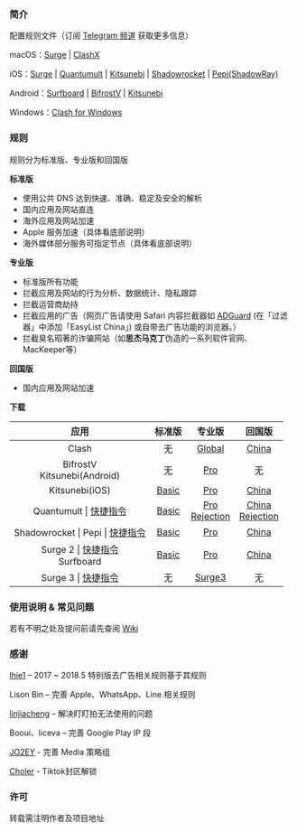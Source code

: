 ### 简介

配置规则文件（订阅 [Telegram 频道](https://t.me/DivineEngine_Profiles) 获取更多信息）

macOS：[Surge](https://nssurge.com/) | [ClashX](https://github.com/yichengchen/clashX)

iOS：[Surge](https://itunes.apple.com/app/apple-store/id1329879957?mt=8) | [Quantumult](https://itunes.apple.com/app/apple-store/id1252015438?mt=8) | [Kitsunebi](https://itunes.apple.com/app/apple-store/id1446584073?mt=8) | [Shadowrocket](https://itunes.apple.com/app/apple-store/id932747118?mt=8) | [Pepi(ShadowRay)](https://itunes.apple.com/app/apple-store/id1283082051?mt=8) 

Android：[Surfboard](https://rink.hockeyapp.net/recruit/2113783c503645abb0a5ec6317e1a169) | [BifrostV](https://play.google.com/store/apps/details?id=com.github.dawndiy.bifrostv) | [Kitsunebi](https://play.google.com/store/apps/details?id=fun.kitsunebi.kitsunebi4android)

Windows：[Clash for Windows](https://github.com/Fndroid/clash_for_windows_pkg)

### 规则

规则分为标准版、专业版和回国版

**标准版**

- 使用公共 DNS 达到快速、准确、稳定及安全的解析
- 国内应用及网站直连
- 海外应用及网站加速
- Apple 服务加速（具体看底部说明）
- 海外媒体部分服务可指定节点（具体看底部说明）

**专业版**

- 标准版所有功能
- 拦截应用及网站的行为分析、数据统计、隐私跟踪
- 拦截运营商劫持
- 拦截应用的广告（网页广告请使用 Safari 内容拦截器如 [ADGuard](https://itunes.apple.com/app/apple-store/id1047223162?mt=8) (在「过滤器」中添加「EasyList China」) 或自带去广告功能的浏览器。）
- 拦截臭名昭著的诈骗网站（如**思杰马克丁**伪造的一系列软件官网、MacKeeper等）

**回国版**

- 国内应用及网站加速

**下载**

|                             应用                             |                            标准版                            |                            专业版                            |                            回国版                            |
| :----------------------------------------------------------: | :----------------------------------------------------------: | :----------------------------------------------------------: | :----------------------------------------------------------: |
|                            Clash                             |                              无                              | [Global](https://raw.githubusercontent.com/ConnersHua/Profiles/master/Clash/Global.yml) | [China](https://raw.githubusercontent.com/ConnersHua/Profiles/master/Clash/China.yml) |
|               BifrostV<br />Kitsunebi(Android)               |                              无                              | [Pro](https://raw.githubusercontent.com/ConnersHua/Profiles/master/ProjectV/Pro.json) |                              无                              |
|                        Kitsunebi(iOS)                        | [Basic](https://raw.githubusercontent.com/ConnersHua/Profiles/master/Kitsunebi/Basic.conf) | [Pro](https://raw.githubusercontent.com/ConnersHua/Profiles/master/Kitsunebi/Pro.conf) | [China](https://raw.githubusercontent.com/ConnersHua/Profiles/master/Kitsunebi/China.conf) |
| Quantumult \| [快捷指令](https://www.icloud.com/shortcuts/44f0cffd3ddf422ea28fb94380cec417) | [Basic](https://raw.githubusercontent.com/ConnersHua/Profiles/master/Quantumult/Basic.conf) | [Pro](https://raw.githubusercontent.com/ConnersHua/Profiles/master/Quantumult/Pro.conf)<br />[Rejection](https://raw.githubusercontent.com/ConnersHua/Profiles/master/Quantumult/Rejection.conf) | [ China](https://raw.githubusercontent.com/ConnersHua/Profiles/master/Quantumult/China.conf)<br />[Rejection](https://raw.githubusercontent.com/ConnersHua/Profiles/master/Quantumult/Rejection.conf) |
| Shadowrocket \| Pepi \| [快捷指令](https://www.icloud.com/shortcuts/b50d84fb063e469891f8600ab089a684) | [Basic](https://raw.githubusercontent.com/ConnersHua/Profiles/master/Shadow/Basic.conf) | [Pro](https://raw.githubusercontent.com/ConnersHua/Profiles/master/Shadow/Pro.conf) | [China](https://raw.githubusercontent.com/ConnersHua/Profiles/master/Shadow/China.conf) |
| Surge 2 \| [快捷指令](https://www.icloud.com/shortcuts/ef983d4a23544191890d52c708f42718)<br />Surfboard | [Basic](https://raw.githubusercontent.com/ConnersHua/Profiles/master/Surge/Basic.conf) | [Pro](https://raw.githubusercontent.com/ConnersHua/Profiles/master/Surge/Pro.conf) | [China](https://raw.githubusercontent.com/ConnersHua/Profiles/master/Surge/China.conf) |
| Surge 3 \| [快捷指令](https://www.icloud.com/shortcuts/529792025f5b48c0a4b5216326080d0d) |                              无                              | [Surge3](https://raw.githubusercontent.com/ConnersHua/Profiles/master/Surge/Surge3.conf) |                              无                              |

### 使用说明 & 常见问题

若有不明之处及提问前请先查阅 [Wiki](https://github.com/ConnersHua/Profiles/wiki)

### 感谢

[lhie1](https://github.com/lhie1) – 2017 ~ 2018.5 特别版去广告相关规则基于其规则

Lison Bin – 完善 Apple、WhatsApp、Line 相关规则

[linjiacheng](https://github.com/linjiacheng) – 解决盯盯拍无法使用的问题

Booui、liceva – 完善 Google Play IP 段

[JO2EY](https://github.com/JO2EY) - 完善 Media 策略组

[Choler](https://github.com/Choler) - Tiktok封区解锁

### 许可

转载需注明作者及项目地址
